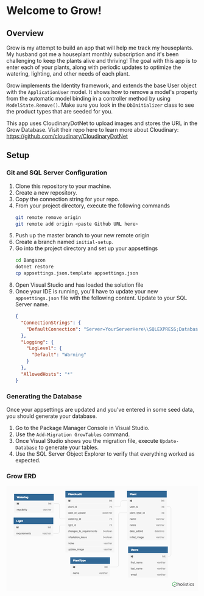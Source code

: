 # Welcome to Grow!

## Overview

Grow is my attempt to build an app that will help me track my houseplants. My husband got me a houseplant monthly subscription and it's been challenging to keep the plants alive and thriving! The goal with this app is to enter each of your plants, along with periodic updates to optimize the watering, lighting, and other needs of each plant.

Grow implements the Identity framework, and extends the base User object with the `ApplicationUser` model.
It shows how to remove a model's property from the automatic model binding in a controller method by using `ModelState.Remove()`.
Make sure you look in the `DbInitializer` class to see the product types that are seeded for you.

This app uses CloudinaryDotNet to upload images and stores the URL in the Grow Database. Visit their repo here to learn more about Cloudinary: https://github.com/cloudinary/CloudinaryDotNet

## Setup

### Git and SQL Server Configuration

1. Clone this repository to your machine.
1. Create a new repository.
1. Copy the connection string for your repo.
1. From your project directory, execute the following commands
    ```sh
    git remote remove origin
    git remote add origin <paste Github URL here>
    ```
1. Push up the master branch to your new remote origin
1. Create a branch named `initial-setup`.
1. Go into the project directory and set up your appsettings
    ```sh
    cd Bangazon
    dotnet restore
    cp appsettings.json.template appsettings.json
    ```
1. Open Visual Studio and has loaded the solution file
1. Once your IDE is running, you'll have to update your new `appsettings.json` file with the following content. Update to your SQL Server name.
    ```json
    {
      "ConnectionStrings": {
        "DefaultConnection": "Server=YourServerHere\\SQLEXPRESS;Database=BangazonSite;Trusted_Connection=True;"
      },
      "Logging": {
        "LogLevel": {
          "Default": "Warning"
        }
      },
      "AllowedHosts": "*"
    }
    ```

### Generating the Database

Once your appsettings are updated and you've entered in some seed data, you should generate your database.

1. Go to the Package Manager Console in Visual Studio.
1. Use the `Add-Migration GrowTables` command.
1. Once Visual Studio shows you the migration file, execute `Update-Database` to generate your tables.
1. Use the SQL Server Object Explorer to verify that everything worked as expected.

### Grow ERD
![ERD](GrowERD.png)
